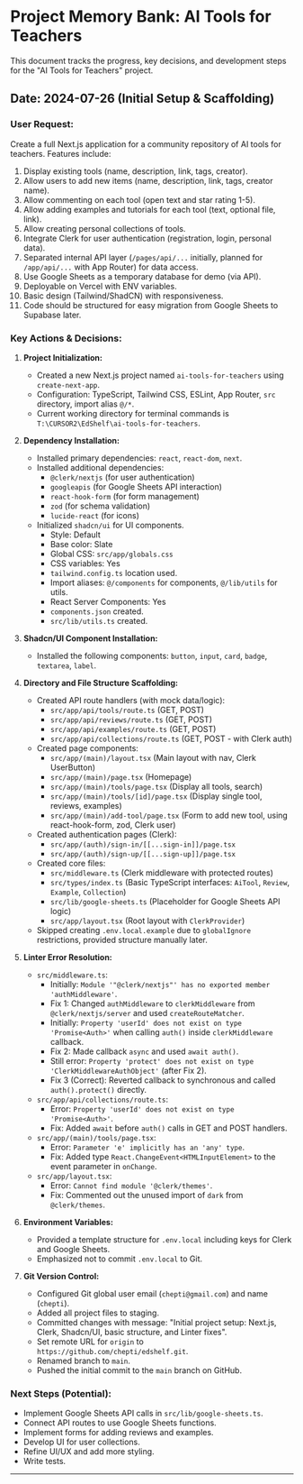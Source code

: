 # Project Memory Bank: AI Tools for Teachers

This document tracks the progress, key decisions, and development steps for the "AI Tools for Teachers" project.

## Date: 2024-07-26 (Initial Setup & Scaffolding)

### User Request:
Create a full Next.js application for a community repository of AI tools for teachers. Features include:
1.  Display existing tools (name, description, link, tags, creator).
2.  Allow users to add new items (name, description, link, tags, creator name).
3.  Allow commenting on each tool (open text and star rating 1-5).
4.  Allow adding examples and tutorials for each tool (text, optional file, link).
5.  Allow creating personal collections of tools.
6.  Integrate Clerk for user authentication (registration, login, personal data).
7.  Separated internal API layer (`/pages/api/...` initially, planned for `/app/api/...` with App Router) for data access.
8.  Use Google Sheets as a temporary database for demo (via API).
9.  Deployable on Vercel with ENV variables.
10. Basic design (Tailwind/ShadCN) with responsiveness.
11. Code should be structured for easy migration from Google Sheets to Supabase later.

### Key Actions & Decisions:

1.  **Project Initialization:**
    *   Created a new Next.js project named `ai-tools-for-teachers` using `create-next-app`.
    *   Configuration: TypeScript, Tailwind CSS, ESLint, App Router, `src` directory, import alias `@/*`.
    *   Current working directory for terminal commands is `T:\CURSOR2\EdShelf\ai-tools-for-teachers`.

2.  **Dependency Installation:**
    *   Installed primary dependencies: `react`, `react-dom`, `next`.
    *   Installed additional dependencies:
        *   `@clerk/nextjs` (for user authentication)
        *   `googleapis` (for Google Sheets API interaction)
        *   `react-hook-form` (for form management)
        *   `zod` (for schema validation)
        *   `lucide-react` (for icons)
    *   Initialized `shadcn/ui` for UI components.
        *   Style: Default
        *   Base color: Slate
        *   Global CSS: `src/app/globals.css`
        *   CSS variables: Yes
        *   `tailwind.config.ts` location used.
        *   Import aliases: `@/components` for components, `@/lib/utils` for utils.
        *   React Server Components: Yes
        *   `components.json` created.
        *   `src/lib/utils.ts` created.

3.  **Shadcn/UI Component Installation:**
    *   Installed the following components: `button`, `input`, `card`, `badge`, `textarea`, `label`.

4.  **Directory and File Structure Scaffolding:**
    *   Created API route handlers (with mock data/logic):
        *   `src/app/api/tools/route.ts` (GET, POST)
        *   `src/app/api/reviews/route.ts` (GET, POST)
        *   `src/app/api/examples/route.ts` (GET, POST)
        *   `src/app/api/collections/route.ts` (GET, POST - with Clerk auth)
    *   Created page components:
        *   `src/app/(main)/layout.tsx` (Main layout with nav, Clerk UserButton)
        *   `src/app/(main)/page.tsx` (Homepage)
        *   `src/app/(main)/tools/page.tsx` (Display all tools, search)
        *   `src/app/(main)/tools/[id]/page.tsx` (Display single tool, reviews, examples)
        *   `src/app/(main)/add-tool/page.tsx` (Form to add new tool, using react-hook-form, zod, Clerk user)
    *   Created authentication pages (Clerk):
        *   `src/app/(auth)/sign-in/[[...sign-in]]/page.tsx`
        *   `src/app/(auth)/sign-up/[[...sign-up]]/page.tsx`
    *   Created core files:
        *   `src/middleware.ts` (Clerk middleware with protected routes)
        *   `src/types/index.ts` (Basic TypeScript interfaces: `AiTool`, `Review`, `Example`, `Collection`)
        *   `src/lib/google-sheets.ts` (Placeholder for Google Sheets API logic)
        *   `src/app/layout.tsx` (Root layout with `ClerkProvider`)
    *   Skipped creating `.env.local.example` due to `globalIgnore` restrictions, provided structure manually later.

5.  **Linter Error Resolution:**
    *   `src/middleware.ts`:
        *   Initially: `Module '"@clerk/nextjs"' has no exported member 'authMiddleware'`.
        *   Fix 1: Changed `authMiddleware` to `clerkMiddleware` from `@clerk/nextjs/server` and used `createRouteMatcher`.
        *   Initially: `Property 'userId' does not exist on type 'Promise<Auth>'` when calling `auth()` inside `clerkMiddleware` callback.
        *   Fix 2: Made callback `async` and used `await auth()`.
        *   Still error: `Property 'protect' does not exist on type 'ClerkMiddlewareAuthObject'` (after Fix 2).
        *   Fix 3 (Correct): Reverted callback to synchronous and called `auth().protect()` directly.
    *   `src/app/api/collections/route.ts`:
        *   Error: `Property 'userId' does not exist on type 'Promise<Auth>'`.
        *   Fix: Added `await` before `auth()` calls in GET and POST handlers.
    *   `src/app/(main)/tools/page.tsx`:
        *   Error: `Parameter 'e' implicitly has an 'any' type`.
        *   Fix: Added type `React.ChangeEvent<HTMLInputElement>` to the event parameter in `onChange`.
    *   `src/app/layout.tsx`:
        *   Error: `Cannot find module '@clerk/themes'`.
        *   Fix: Commented out the unused import of `dark` from `@clerk/themes`.

6.  **Environment Variables:**
    *   Provided a template structure for `.env.local` including keys for Clerk and Google Sheets.
    *   Emphasized not to commit `.env.local` to Git.

7.  **Git Version Control:**
    *   Configured Git global user email (`chepti@gmail.com`) and name (`chepti`).
    *   Added all project files to staging.
    *   Committed changes with message: "Initial project setup: Next.js, Clerk, Shadcn/UI, basic structure, and Linter fixes".
    *   Set remote URL for `origin` to `https://github.com/chepti/edshelf.git`.
    *   Renamed branch to `main`.
    *   Pushed the initial commit to the `main` branch on GitHub.

### Next Steps (Potential):
*   Implement Google Sheets API calls in `src/lib/google-sheets.ts`.
*   Connect API routes to use Google Sheets functions.
*   Implement forms for adding reviews and examples.
*   Develop UI for user collections.
*   Refine UI/UX and add more styling.
*   Write tests.

--- 